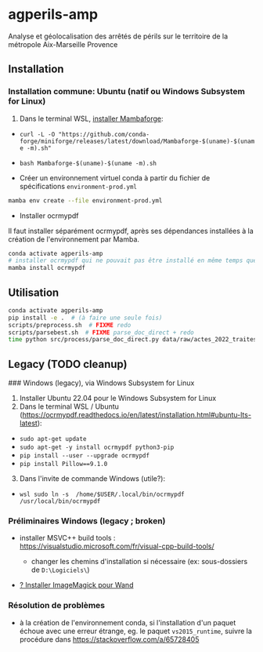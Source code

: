 # agperils-amp

Analyse et géolocalisation des arrêtés de périls sur le territoire de la métropole Aix-Marseille Provence

## Installation

### Installation commune: Ubuntu (natif ou Windows Subsystem for Linux)

1. Dans le terminal WSL, [installer Mambaforge](https://github.com/conda-forge/miniforge#mambaforge):
  * `curl -L -O "https://github.com/conda-forge/miniforge/releases/latest/download/Mambaforge-$(uname)-$(uname -m).sh"`
  * `bash Mambaforge-$(uname)-$(uname -m).sh`

* Créer un environnement virtuel conda à partir du fichier de spécifications `environment-prod.yml`

```sh
mamba env create --file environment-prod.yml
```

* Installer ocrmypdf

Il faut installer séparément ocrmypdf, après ses dépendances installées à la
création de l'environnement par Mamba.

```sh
conda activate agperils-amp
# installer ocrmypdf qui ne pouvait pas être installé en même temps que ses dépendances...
mamba install ocrmypdf
```

## Utilisation

```sh
conda activate agperils-amp
pip install -e .  # (à faire une seule fois)
scripts/preprocess.sh  # FIXME redo
scripts/parsebest.sh  # FIXME parse_doc_direct + redo
time python src/process/parse_doc_direct.py data/raw/actes_2022_traites data/interim/txt_native data/interim/ocr_txt data/processed/actes_2022_traites_ntxt_otxt --redo
```

## Legacy (TODO cleanup)

### Windows (legacy), via Windows Subsystem for Linux

1. Installer Ubuntu 22.04 pour le Windows Subsystem for Linux
2. Dans le terminal WSL / Ubuntu (<https://ocrmypdf.readthedocs.io/en/latest/installation.html#ubuntu-lts-latest>):
  * `sudo apt-get update`
  * `sudo apt-get -y install ocrmypdf python3-pip`
  * `pip install --user --upgrade ocrmypdf`
  * `pip install Pillow==9.1.0`
3. Dans l'invite de commande Windows (utile?):
  * `wsl sudo ln -s  /home/$USER/.local/bin/ocrmypdf /usr/local/bin/ocrmypdf`

### Préliminaires Windows (legacy ; broken)

* installer MSVC++ build tools : <https://visualstudio.microsoft.com/fr/visual-cpp-build-tools/>
  * changer les chemins d'installation si nécessaire (ex: sous-dossiers de `D:\Logiciels\`)

* [? Installer ImageMagick pour Wand](https://docs.wand-py.org/en/0.6.2/guide/install.html#install-imagemagick-on-windows)

### Résolution de problèmes

* à la création de l'environnement conda, si l'installation d'un paquet échoue avec une erreur étrange, eg. le paquet `vs2015_runtime`, suivre la procédure dans <https://stackoverflow.com/a/65728405>
